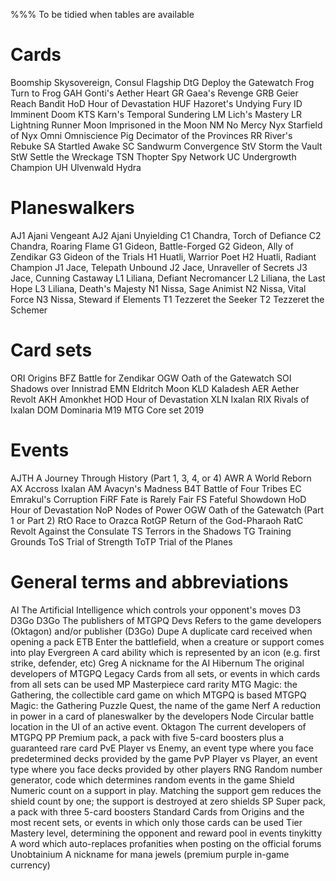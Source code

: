 <!-- TITLE: Terms And Abbreviations -->
<!-- SUBTITLE: Terms And Abbreviations relating to the game -->

%%% To be tidied when tables are available
# Cards
Boomship	Skysovereign, Consul Flagship
DtG	Deploy the Gatewatch
Frog	Turn to Frog
GAH	Gonti's Aether Heart
GR	Gaea's Revenge
GRB	Geier Reach Bandit
HoD	Hour of Devastation
HUF	Hazoret's Undying Fury
ID	Imminent Doom
KTS	Karn's Temporal Sundering
LM	Lich's Mastery
LR	Lightning Runner
Moon	Imprisoned in the Moon
NM	No Mercy
Nyx	Starfield of Nyx
Omni	Omniscience
Pig	Decimator of the Provinces
RR	River's Rebuke
SA	Startled Awake
SC	Sandwurm Convergence
StV	Storm the Vault
StW	Settle the Wreckage
TSN	Thopter Spy Network
UC	Undergrowth Champion
UH	Ulvenwald Hydra

# Planeswalkers
AJ1	Ajani Vengeant
AJ2	Ajani Unyielding
C1	Chandra, Torch of Defiance
C2	Chandra, Roaring Flame
G1	Gideon, Battle-Forged
G2	Gideon, Ally of Zendikar
G3	Gideon of the Trials
H1	Huatli, Warrior Poet
H2	Huatli, Radiant Champion
J1	Jace, Telepath Unbound
J2	Jace, Unraveller of Secrets
J3	Jace, Cunning Castaway
L1	Liliana, Defiant Necromancer
L2	Liliana, the Last Hope
L3	Liliana, Death's Majesty
N1	Nissa, Sage Animist
N2	Nissa, Vital Force
N3	Nissa, Steward if Elements
T1	Tezzeret the Seeker
T2	Tezzeret the Schemer

# Card sets
ORI	Origins
BFZ	Battle for Zendikar
OGW	Oath of the Gatewatch
SOI	Shadows over Innistrad
EMN	Eldritch Moon
KLD	Kaladesh
AER	Aether Revolt
AKH	Amonkhet
HOD	Hour of Devastation
XLN	Ixalan
RIX	Rivals of Ixalan
DOM	Dominaria
M19	MTG Core set 2019

# Events
AJTH	A Journey Through History (Part 1, 3, 4, or 4)
AWR	A World Reborn
AX	Accross Ixalan
AM	Avacyn's Madness
B4T	Battle of Four Tribes
EC	Emrakul's Corruption
FiRF	Fate is Rarely Fair
FS	Fateful Showdown
HoD	Hour of Devastation
NoP	Nodes of Power
OGW	Oath of the Gatewatch (Part 1 or Part 2)
RtO	Race to Orazca
RotGP	Return of the God-Pharaoh
RatC	Revolt Against the Consulate
TS	Terrors in the Shadows
TG	Training Grounds
ToS	Trial of Strength
ToTP	Trial of the Planes

# General terms and abbreviations
AI	The Artificial Intelligence which controls your opponent's moves
D3	D3Go
D3Go	The publishers of MTGPQ
Devs	Refers to the game developers (Oktagon) and/or publisher (D3Go)
Dupe	A duplicate card received when opening a pack
ETB	Enter the battlefield, when a creature or support comes into play
Evergreen	A card ability which is represented by an icon (e.g. first strike, defender, etc)
Greg	A nickname for the AI
Hibernum	The original developers of MTGPQ
Legacy	Cards from all sets, or events in which cards from all sets can be used
MP	Masterpiece card rarity
MTG	Magic: the Gathering, the collectible card game on which MTGPQ is based
MTGPQ	Magic: the Gathering Puzzle Quest, the name of the game
Nerf	A reduction in power in a card of planeswalker by the developers
Node	Circular battle location in the UI of an active event.
Oktagon	The current developers of MTGPQ
PP	Premium pack, a pack with five 5-card boosters plus a guaranteed rare card
PvE	Player vs Enemy, an event type where you face predetermined decks provided by the game
PvP	Player vs Player, an event type where you face decks provided by other players
RNG	Random number generator, code which determines random events in the game
Shield	Numeric count on a support in play.  Matching the support gem reduces the shield count by one; the support is destroyed at zero shields
SP	Super pack, a pack with three 5-card boosters
Standard	Cards from Origins and the most recent sets, or events in which only those cards can be used
Tier	Mastery level, determining the opponent and reward pool in events
tinykitty	A word which auto-replaces profanities when posting on the official forums
Unobtainium	A nickname for mana jewels (premium purple in-game currency)


